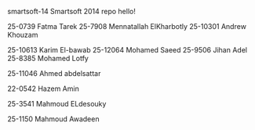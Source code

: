 smartsoft-14
Smartsoft 2014 repo
hello!


25-0739 Fatma Tarek
25-7908 Mennatallah ElKharbotly
25-10301 Andrew Khouzam

25-10613 Karim El-bawab
25-12064 Mohamed Saeed
25-9506 Jihan Adel
25-8385 Mohamed Lotfy


25-11046 Ahmed abdelsattar




22-0542 Hazem Amin





25-3541 Mahmoud ELdesouky














25-1150 Mahmoud Awadeen